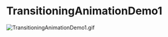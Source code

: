# TransitioningAnimationDemo1

![TransitioningAnimationDemo1.gif](https://github.com/JiongXing/TransitioningAnimationDemo1/raw/master/screenshots/TransitioningAnimationDemo1.gif)
